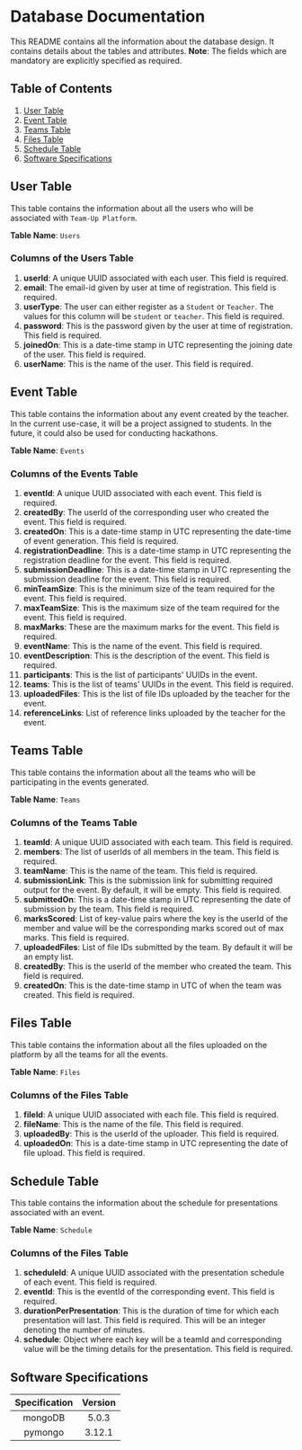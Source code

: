 # Database Documentation

This README contains all the information about the database design.
It contains details about the tables and attributes.
**Note**: The fields which are mandatory are explicitly specified as required. 


## Table of Contents

1. [User Table](#user-table)
2. [Event Table](#event-table)
3. [Teams Table](#teams-table)
4. [Files Table](#files-table)
5. [Schedule Table](#schedule-table)
6. [Software Specifications](#software-specifications)

## User Table

This table contains the information about all the users who will be associated with
`Team-Up Platform`.

**Table Name**: `Users`

### Columns of the Users Table

1. **userId**: A unique UUID associated with each user. This field is required.
2. **email**: The email-id given by user at time of registration. This field is required.
3. **userType**: The user can either register as a `Student` or `Teacher`. The values for this column will be `student` or `teacher`. This field is required.
4. **password**: This is the password given by the user at time of registration. This field is required.
5. **joinedOn**: This is a date-time stamp in UTC representing the joining date of the user. This field is required.
6. **userName**: This is the name of the user. This field is required.

## Event Table

This table contains the information about any event created by the teacher. In the current use-case, it will be a project assigned to students. In the future, it could also be used for conducting hackathons.

**Table Name**: `Events`

### Columns of the Events Table

1. **eventId**: A unique UUID associated with each event. This field is required.
2. **createdBy**: The userId of the corresponding user who created the event. This field is required.
3. **createdOn**: This is a date-time stamp in UTC representing the date-time of event generation. This field is required.
4. **registrationDeadline**: This is a date-time stamp in UTC representing the registration deadline for the event. This field is required.
5. **submissionDeadline**: This is a date-time stamp in UTC representing the submission deadline for the event. This field is required.
6. **minTeamSize**: This is the minimum size of the team required for the event. This field is required.
7. **maxTeamSize**: This is the maximum size of the team required for the event. This field is required.
8. **maxMarks**: These are the maximum marks for the event. This field is required.
9. **eventName**: This is the name of the event. This field is required.
10. **eventDescription**: This is the description of the event. This field is required.
11. **participants**: This is the list of participants' UUIDs in the event.
12. **teams**: This is the list of teams' UUIDs in the event. This field is required.
13. **uploadedFiles**: This is the list of file IDs uploaded by the teacher for the event.
14. **referenceLinks**: List of reference links uploaded by the teacher for the event.

## Teams Table

This table contains the information about all the teams who will be participating in the events generated.

**Table Name**: `Teams`

### Columns of the Teams Table

1. **teamId**: A unique UUID associated with each team. This field is required.
2. **members**: The list of userIds of all members in the team. This field is required.
3. **teamName**: This is the name of the team. This field is required.
4. **submissionLink**: This is the submission link for submitting required output for the event. By default, it will be empty. This field is required.
5. **submittedOn**: This is a date-time stamp in UTC representing the date of submission by the team. This field is required.
6. **marksScored**: List of key-value pairs where the key is the userId of the member and value will be the corresponding marks scored out of max marks. This field is required.
7. **uploadedFiles**: List of file IDs submitted by the team. By default it will be an empty list.
8. **createdBy**: This is the userId of the member who created the team. This field is required.
9. **createdOn**: This is the date-time stamp in UTC of when the team was created. This field is required.

## Files Table

This table contains the information about all the files uploaded on the platform by all the teams for all the events.

**Table Name**: `Files`

### Columns of the Files Table

1. **fileId**: A unique UUID associated with each file. This field is required.
2. **fileName**: This is the name of the file. This field is required.
3. **uploadedBy**: This is the userId of the uploader. This field is required.
4. **uploadedOn**: This is a date-time stamp in UTC representing the date of file upload. This field is required.

## Schedule Table

This table contains the information about the schedule for presentations associated with
an event.

**Table Name**: `Schedule`

### Columns of the Files Table

1. **scheduleId**: A unique UUID associated with the presentation schedule of each event. This field is required.
2. **eventId**: This is the eventId of the corresponding event. This field is required.
3. **durationPerPresentation**: This is the duration of time for which each presentation will last. This field is required. This will be an integer denoting the number of minutes.
4. **schedule**: Object where each key will be a teamId and corresponding value will be the timing details for the presentation. This field is required. 

## Software Specifications

| Specification | Version       | 
|:-------------:|:-------------:|
| mongoDB | 5.0.3 |
| pymongo     | 3.12.1 | 

     

